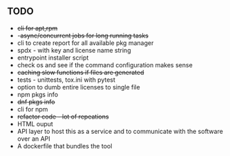 TODO
----

- ~~cli for apt,rpm~~
- -~~async/concurrent jobs for long running tasks~~
- cli to create report for all available pkg manager
- spdx - with key and license name string
- entrypoint installer script
- check os and see if the command configuration makes sense
- ~~caching slow functions if files are generated~~
- tests - unittests, tox.ini with pytest
- option to dumb entire licenses to single file
- npm pkgs info
- ~~dnf pkgs info~~
- cli for npm
- ~~refactor code - lot of repeations~~
- HTML ouput
- API layer to host this as a service and to communicate with the software over an API
- A dockerfile that bundles the tool
